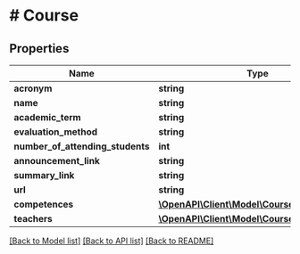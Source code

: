 # # Course

## Properties

Name | Type | Description | Notes
------------ | ------------- | ------------- | -------------
**acronym** | **string** |  | [optional]
**name** | **string** |  | [optional]
**academic_term** | **string** |  | [optional]
**evaluation_method** | **string** |  | [optional]
**number_of_attending_students** | **int** |  | [optional]
**announcement_link** | **string** |  | [optional]
**summary_link** | **string** |  | [optional]
**url** | **string** |  | [optional]
**competences** | [**\OpenAPI\Client\Model\CourseCompetence[]**](CourseCompetence.md) |  | [optional]
**teachers** | [**\OpenAPI\Client\Model\CourseTeacher[]**](CourseTeacher.md) |  | [optional]

[[Back to Model list]](../../README.md#models) [[Back to API list]](../../README.md#endpoints) [[Back to README]](../../README.md)
